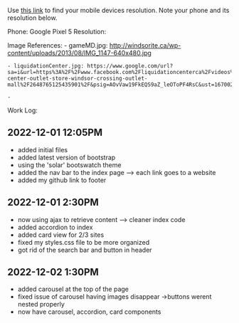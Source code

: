 Use [this link](https://www.webmobilefirst.com/en/devices/) to find your mobile devices resolution. Note your phone and its resolution below.

Phone:  Google Pixel 5
Resolution: 

Image References: 
    - gameMD.jpg: http://windsorite.ca/wp-content/uploads/2013/08/IMG_1147-640x480.jpg
   
    - liquidationCenter.jpg: https://www.google.com/url?sa=i&url=https%3A%2F%2Fwww.facebook.com%2Fliquidationcenterca%2Fvideos%2Fliquidation-center-outlet-store-windsor-crossing-outlet-mall%2F2648765125435901%2F&psig=AOvVaw19FkEQS9aZ_leOToPF4RsC&ust=1670029081195000&source=images&cd=vfe&ved=0CBAQjRxqFwoTCMCksKPd2fsCFQAAAAAdAAAAABAI

    - 

Work Log: 

2022-12-01  12:05PM
-------------------
- added initial files
- added latest version of bootstrap
- using the 'solar' bootswatch theme
- added the nav bar to the index page --> each link goes to a website 
- added my github link to footer


2022-12-01  2:30PM
-------------------
- now using ajax to retrieve content --> cleaner index code
- added accordion to index
- added card view for 2/3 sites
- fixed my styles.css file to be more organized
- got rid of the search bar and button in header


2022-12-02  1:30PM
-------------------
- added carousel at the top of the page
- fixed issue of carousel having images disappear ->buttons werent nested properly
- now have carousel, accordion, card components 